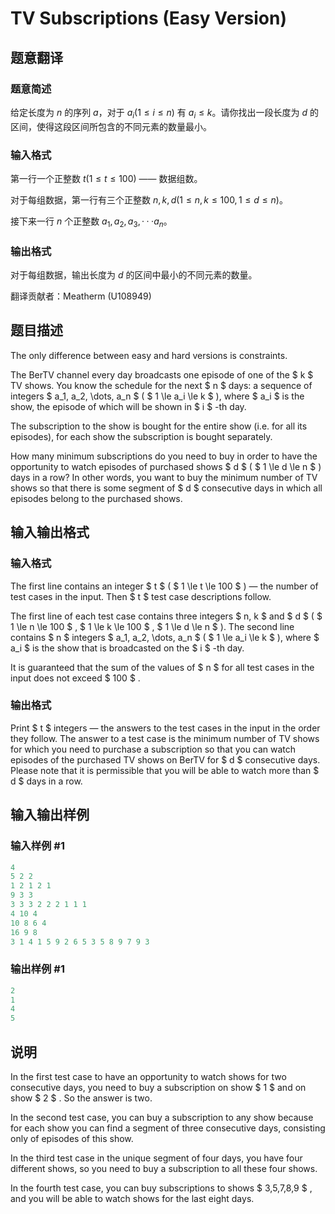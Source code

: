 # TV Subscriptions (Easy Version)

## 题意翻译

### 题意简述

给定长度为 $n$ 的序列 $a$，对于 $a_i(1\leq i \leq n)$ 有 $a_i\leq k$。请你找出一段长度为 $d$ 的区间，使得这段区间所包含的不同元素的数量最小。

### 输入格式

第一行一个正整数 $t(1\leq t \leq 100)$ —— 数据组数。

对于每组数据，第一行有三个正整数 $n,k,d(1\leq n,k \leq 100,1\leq d \leq n)$。

接下来一行 $n$ 个正整数 $a_1,a_2,a_3,···a_n$。

### 输出格式

对于每组数据，输出长度为 $d$ 的区间中最小的不同元素的数量。

翻译贡献者：Meatherm (U108949)

## 题目描述

The only difference between easy and hard versions is constraints.

The BerTV channel every day broadcasts one episode of one of the $ k $ TV shows. You know the schedule for the next $ n $ days: a sequence of integers $ a_1, a_2, \dots, a_n $ ( $ 1 \le a_i \le k $ ), where $ a_i $ is the show, the episode of which will be shown in $ i $ -th day.

The subscription to the show is bought for the entire show (i.e. for all its episodes), for each show the subscription is bought separately.

How many minimum subscriptions do you need to buy in order to have the opportunity to watch episodes of purchased shows $ d $ ( $ 1 \le d \le n $ ) days in a row? In other words, you want to buy the minimum number of TV shows so that there is some segment of $ d $ consecutive days in which all episodes belong to the purchased shows.

## 输入输出格式

### 输入格式

The first line contains an integer $ t $ ( $ 1 \le t \le 100 $ ) — the number of test cases in the input. Then $ t $ test case descriptions follow.

The first line of each test case contains three integers $ n, k $ and $ d $ ( $ 1 \le n \le 100 $ , $ 1 \le k \le 100 $ , $ 1 \le d \le n $ ). The second line contains $ n $ integers $ a_1, a_2, \dots, a_n $ ( $ 1 \le a_i \le k $ ), where $ a_i $ is the show that is broadcasted on the $ i $ -th day.

It is guaranteed that the sum of the values ​​of $ n $ for all test cases in the input does not exceed $ 100 $ .

### 输出格式

Print $ t $ integers — the answers to the test cases in the input in the order they follow. The answer to a test case is the minimum number of TV shows for which you need to purchase a subscription so that you can watch episodes of the purchased TV shows on BerTV for $ d $ consecutive days. Please note that it is permissible that you will be able to watch more than $ d $ days in a row.

## 输入输出样例

### 输入样例 #1

```cpp
4
5 2 2
1 2 1 2 1
9 3 3
3 3 3 2 2 2 1 1 1
4 10 4
10 8 6 4
16 9 8
3 1 4 1 5 9 2 6 5 3 5 8 9 7 9 3

```
### 输出样例 #1

```cpp
2
1
4
5

```
## 说明

In the first test case to have an opportunity to watch shows for two consecutive days, you need to buy a subscription on show $ 1 $ and on show $ 2 $ . So the answer is two.

In the second test case, you can buy a subscription to any show because for each show you can find a segment of three consecutive days, consisting only of episodes of this show.

In the third test case in the unique segment of four days, you have four different shows, so you need to buy a subscription to all these four shows.

In the fourth test case, you can buy subscriptions to shows $ 3,5,7,8,9 $ , and you will be able to watch shows for the last eight days.

